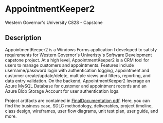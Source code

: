 # AppointmentKeeper2
Western Governor's University C828 - Capstone

## Description
AppointmentKeeper2 is a Windows Forms application I developed to satisfy requirements for Western Governor's Univeristy's Software Development capstone project. At a high level, AppointmentKeeper2 is a CRM tool for users to manage customers and appointments. Features include username/password login with authentication logging, appointment and customer create/update/delete, multiple views and filters, reporting, and data entry validation. On the backend, AppointmentKeeper2 leverage an Azure MySQL Database for customer and appointment records and an Azure Blob Storage Account for user authentication logs.

Project artifacts are contained in [FinalDocumentation.pdf](/FinalDocumentation.pdf). Here, you can find the business case, SDLC methodology, deliverables, project timeline, class design, wireframes, user flow diagrams, unit test plan, user guide, and more.
